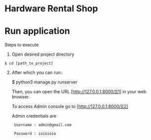 Hardware Rental Shop
=====================

Run application
===============

Steps to execute

1. Open desired project directory
```shell
$ cd [path_to_project]
```

2. After which you can run::

    $ python3 manage.py runserver

    Then, you can open the URL [http://127.0.0.1:8000/][1] in your web browser.
    
    To access Admin console go to [http://127.0.0.1:8000/][2]

    Admin credentials are
    
        Username : admin@gmail.com

        Password : ioioioio

[1]: http://127.0.0.1:8000/
[2]: http://127.0.0.1:8000/admin
